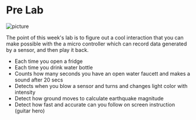 # Pre Lab

![picture](https://lh6.googleusercontent.com/gNjrosz6GrT_j0ZnV3-AgQnjY2YFjI8kp0W6ysLmChCj5hERhEuD3ZmMiXs7TDVujA_mKMtt33-CKGpGK-Pb8VneOmXBCWP8D8Zx-obUrY77w6dnKE9dRNAWDbojGyMwxRVl57I_GBU)


The point of this week's lab is to figure out a cool interaction that you can make possible with the a micro controller which can record data generated by a sensor, and then play it back.

- Each time you open a fridge
- Each time you drink water bottle
- Counts how many seconds you have an open water faucett and makes a sound after 20 secs
- Detects when you blow a sensor and turns and changes light color with intensity
- Detect how ground moves to calculate earthquake magnitude
- Detect how fast and accurate can you follow on screen instruction (guitar hero)

